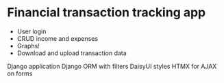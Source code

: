 # Financial transaction tracking app

* User login
* CRUD income and expenses
* Graphs!
* Download and upload transaction data

Django application
Django ORM with filters
DaisyUI styles
HTMX for AJAX on forms
